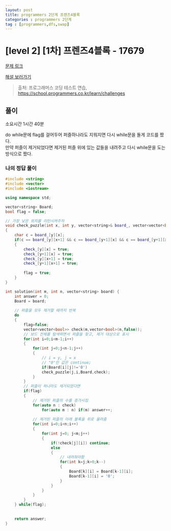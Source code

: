 ```yaml
---
layout: post
title: programmers 2단계 프렌즈4블록
categories : programmers 2단계
tag : [programmers,dfs,swap]
---
```


<style>
    table, th, td {
        color: white;
    }
</style>

# [level 2] [1차] 프렌즈4블록 - 17679 

[문제 링크](https://school.programmers.co.kr/learn/courses/30/lessons/17679) 



<p><a href="http://tech.kakao.com/2017/09/27/kakao-blind-recruitment-round-1/" target="_blank" rel="noopener">해설 보러가기</a></p>


> 출처: 프로그래머스 코딩 테스트 연습, https://school.programmers.co.kr/learn/challenges


## 풀이

소요시간 1시간 40분

do while문에 flag를 걸어두어 퍼즐하나라도 지워지면 다시 while문을 돌게 코드를 짰다.   
만약 퍼즐이 제거되었다면 제거된 퍼즐 위에 있는 값들을 내려주고 다시 while문을 도는 방식으로 짰다.


### 나의 정답 풀이

```c++
#include <string>
#include <vector>
#include <iostream>

using namespace std;

vector<string> Board;
bool flag = false;

// 가장 낮은 위치를 리턴시켜주자
void check_puzzle(int x, int y, vector<string>& board_, vector<vector<bool>>& check_)
{
    char c = board_[y][x];
    if(c == board_[y][x+1] && c == board_[y+1][x] && c == board_[y+1][x+1])
    {
        check_[y][x] = true;
        check_[y+1][x] = true;
        check_[y][x+1] = true;
        check_[y+1][x+1] = true;
        
        flag = true;
    }
}

int solution(int m, int n, vector<string> board) {
    int answer = 0;
    Board = board;
    
    // 퍼즐을 모두 제거할 때까지 반복
    do
    {
        flag=false;
        vector<vector<bool>> check(m,vector<bool>(n,false));
        // 보드 전체를 탐색하면서 퍼즐을 찾고, 제거 대상으로 표시
        for(int i=0;i<m-1;i++)
        {
            for(int j=0;j<n-1;j++)
            {
                // i = y, j = x
                // "0"인 값은 continue;
                if(Board[i][j]!='0')
                check_puzzle(j,i,Board,check);
            }
        }
        // 퍼즐이 하나라도 제거되었다면
        if(flag)
        {
            // 제거된 퍼즐의 수를 증가시킴
            for(auto n : check)
                for(auto m : n) if(m) answer++;
            
            // 제거된 퍼즐의 아래 블록을 위로 올려줌
            for(int i=0;i<n;i++)
            {
                for(int j=0; j<m;j++)
                {
                    if(!check[j][i]) continue;
                    else
                    {
                        // 내려줘야함   
                        for(int k=j;k>0;k--)
                        {
                            Board[k][i] = Board[k-1][i];
                            Board[k-1][i] = '0';
                        }
                    }
                }
            }           
        }
    } while(flag);
    
    
    return answer;
}


```   
